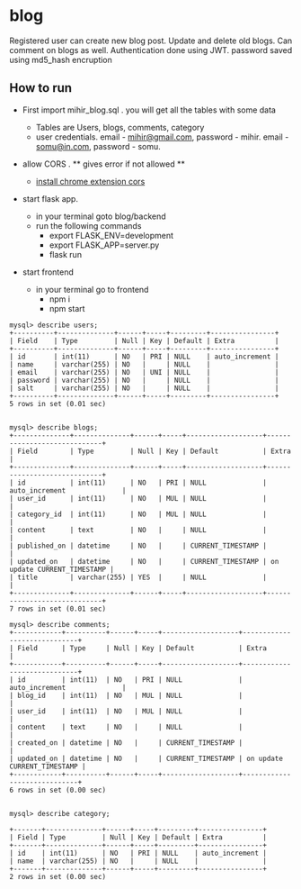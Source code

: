 # blog

Registered user can create new blog post. Update and delete old blogs. Can comment on blogs as well.
Authentication done using JWT. password saved using md5_hash encruption

## How to run

- First import mihir_blog.sql . you will get all the tables with some data
  - Tables are Users, blogs, comments, category
  - user credentials. email - mihir@gmail.com, password - mihir. email - somu@in.com, password - somu.
- allow CORS . ** gives error if not allowed **

  - [install chrome extension cors](https://chrome.google.com/webstore/detail/allow-cors-access-control/lhobafahddgcelffkeicbaginigeejlf?hl=en)

- start flask app.

  - in your terminal goto blog/backend
  - run the following commands
    - export FLASK_ENV=development
    - export FLASK_APP=server.py
    - flask run

- start frontend
  - in your terminal go to frontend
    - npm i
    - npm start

```
mysql> describe users;
+----------+--------------+------+-----+---------+----------------+
| Field    | Type         | Null | Key | Default | Extra          |
+----------+--------------+------+-----+---------+----------------+
| id       | int(11)      | NO   | PRI | NULL    | auto_increment |
| name     | varchar(255) | NO   |     | NULL    |                |
| email    | varchar(255) | NO   | UNI | NULL    |                |
| password | varchar(255) | NO   |     | NULL    |                |
| salt     | varchar(255) | NO   |     | NULL    |                |
+----------+--------------+------+-----+---------+----------------+
5 rows in set (0.01 sec)


mysql> describe blogs;
+--------------+--------------+------+-----+-------------------+-----------------------------+
| Field        | Type         | Null | Key | Default           | Extra                       |
+--------------+--------------+------+-----+-------------------+-----------------------------+
| id           | int(11)      | NO   | PRI | NULL              | auto_increment              |
| user_id      | int(11)      | NO   | MUL | NULL              |                             |
| category_id  | int(11)      | NO   | MUL | NULL              |                             |
| content      | text         | NO   |     | NULL              |                             |
| published_on | datetime     | NO   |     | CURRENT_TIMESTAMP |                             |
| updated_on   | datetime     | NO   |     | CURRENT_TIMESTAMP | on update CURRENT_TIMESTAMP |
| title        | varchar(255) | YES  |     | NULL              |                             |
+--------------+--------------+------+-----+-------------------+-----------------------------+
7 rows in set (0.01 sec)

mysql> describe comments;
+------------+----------+------+-----+-------------------+-----------------------------+
| Field      | Type     | Null | Key | Default           | Extra                       |
+------------+----------+------+-----+-------------------+-----------------------------+
| id         | int(11)  | NO   | PRI | NULL              | auto_increment              |
| blog_id    | int(11)  | NO   | MUL | NULL              |                             |
| user_id    | int(11)  | NO   | MUL | NULL              |                             |
| content    | text     | NO   |     | NULL              |                             |
| created_on | datetime | NO   |     | CURRENT_TIMESTAMP |                             |
| updated_on | datetime | NO   |     | CURRENT_TIMESTAMP | on update CURRENT_TIMESTAMP |
+------------+----------+------+-----+-------------------+-----------------------------+
6 rows in set (0.00 sec)


mysql> describe category;

+-------+--------------+------+-----+---------+----------------+
| Field | Type         | Null | Key | Default | Extra          |
+-------+--------------+------+-----+---------+----------------+
| id    | int(11)      | NO   | PRI | NULL    | auto_increment |
| name  | varchar(255) | NO   |     | NULL    |                |
+-------+--------------+------+-----+---------+----------------+
2 rows in set (0.00 sec)


```
